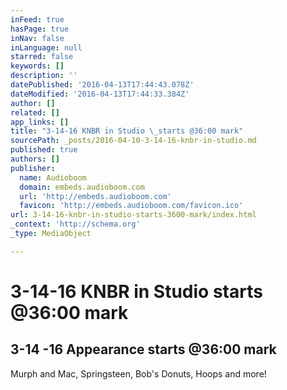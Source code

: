 ```yaml
---
inFeed: true
hasPage: true
inNav: false
inLanguage: null
starred: false
keywords: []
description: ''
datePublished: '2016-04-13T17:44:43.078Z'
dateModified: '2016-04-13T17:44:33.384Z'
author: []
related: []
app_links: []
title: "3-14-16 KNBR in Studio \_starts @36:00 mark"
sourcePath: _posts/2016-04-10-3-14-16-knbr-in-studio.md
published: true
authors: []
publisher:
  name: Audioboom
  domain: embeds.audioboom.com
  url: 'http://embeds.audioboom.com'
  favicon: 'http://embeds.audioboom.com/favicon.ico'
url: 3-14-16-knbr-in-studio-starts-3600-mark/index.html
_context: 'http://schema.org'
_type: MediaObject

---
```

# 3-14-16 KNBR in Studio  starts @36:00 mark

<article style=""><h1>3-14 -16 Appearance starts @36:00 mark</h1><p>Murph and Mac, Springsteen, Bob's Donuts, Hoops and more!</p></article>
